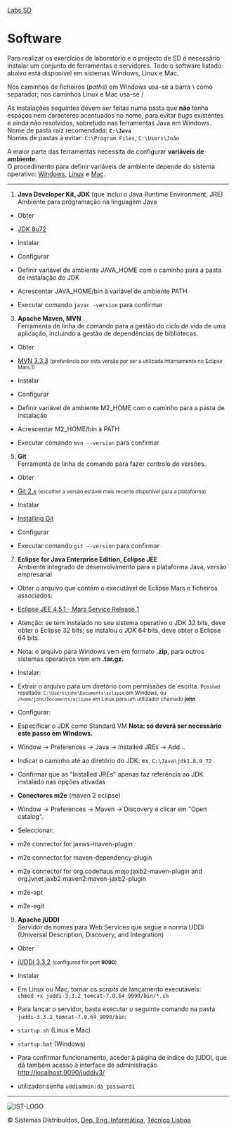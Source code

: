 [Labs SD](../)

# Software

Para realizar os exercícios de laboratório e o projecto de SD é necessário instalar um conjunto de ferramentas e servidores. Todo o software listado abaixo está disponível em sistemas Windows, Linux e Mac.  

Nos caminhos de ficheiros (_paths_) em Windows usa-se a barra \ como separador; nos caminhos Linux e Mac usa-se /

As instalações seguintes devem ser feitas numa pasta que **não** tenha espaços nem caracteres acentuados no nome, para evitar _bugs_ existentes e ainda não resolvidos, sobretudo nas ferramentas Java em Windows.  
Nome de pasta raíz recomendada: **<code>C:\Java</code>**  
Nomes de pastas a evitar: <code>C:\Program Files</code>, <code>C:\Users\João</code>

A maior parte das ferramentas necessita de configurar **variáveis de ambiente**.  
O procedimento para definir variáveis de ambiente depende do sistema operativo: [Windows](http://superuser.com/questions/25037/change-environment-variables-as-standard-user-windows-7), [Linux](http://www.cyberciti.biz/faq/set-environment-variable-linux/) e [Mac](http://www.mkyong.com/mac/how-to-set-environment-variables-on-mac-os-x/).

* * *

1.  **Java Developer Kit, JDK** (que inclui o Java Runtime Environment, JRE)  
Ambiente para programação na linguagem Java

*   Obter

*   [JDK 8u72](http://www.oracle.com/technetwork/java/javase/downloads/jdk8-downloads-2133151.html)

*   Instalar
*   Configurar

*   Definir variável de ambiente JAVA_HOME com o caminho para a pasta de instalação do JDK
*   Acrescentar JAVA_HOME/bin à variável de ambiente PATH
*   Executar comando <code>javac -version</code> para confirmar

3.  **Apache Maven, MVN**  
Ferramenta de linha de comando para a gestão do ciclo de vida de uma aplicação, incluindo a gestão de dependências de bibliotecas.

*   Obter

*   [MVN 3.3.3](http://maven.apache.org/download.cgi) <small>(preferência por esta versão por ser a utilizada internamente no Eclipse Mars.1)</small>

*   Instalar
*   Configurar

*   Definir variável de ambiente M2_HOME com o caminho para a pasta de instalação
*   Acrescentar M2_HOME/bin à PATH
*   Executar comando <code>mvn --version</code> para confirmar

5.  **Git**  
Ferramenta de linha de comando para fazer controlo de versões.

*   Obter

*   [Git 2.x](http://git-scm.com/download/) <small>(escolher a versão estável mais recente disponível para a plataforma)</small>

*   Instalar

*   [Installing Git](https://git-scm.com/book/en/v2/Getting-Started-Installing-Git)

*   Configurar

*   Executar comando <code>git --version</code> para confirmar

7.  **Eclipse for Java Enterprise Edition, Eclipse JEE**  
Ambiente integrado de desenvolvimento para a plataforma Java, versão empresarial

*   Obter o arquivo que contém o executável de Eclipse Mars e ficheiros associados:

*   [Eclipse JEE 4.5.1 - Mars Service Release 1](http://www.eclipse.org/downloads/packages/eclipse-ide-java-ee-developers/mars1)<small></small>

*   Atenção: se tem instalado no seu sistema operativo o JDK 32 bits, deve obter o Eclipse 32 bits; se instalou o JDK 64 bits, deve obter o Eclipse 64 bits.
*   Nota: o arquivo para Windows vem em formato **.zip**, para outros sistemas operativos vem em **.tar.gz**.

*   Instalar:

*   Extrair o arquivo para um diretório com permissões de escrita.
<small>Possível resultado: <code>C:\Users\john\Documents\eclipse</code> em Windows, ou <code>/home/john/Documents/eclipse</code> em Linux para um utilizador chamado **john**</small>

*   Configurar:

*   Especificar o JDK como Standard VM
**Nota: só deverá ser necessário este passo em Windows.**

*   Window -> Preferences -> Java -> Installed JREs -> Add...
*   Indicar o caminho até ao diretório do JDK: ex. <code>C:\Java\jdk1.8.0_72</code>
*   Confirmar que as "Installed JREs" apenas faz referência ao JDK instalado nas opções ativadas

*   **Conectores m2e** (maven 2 eclipse)

*   Window -> Preferences -> Maven -> Discovery e clicar em "Open catalog".
*   Seleccionar:

*   m2e connector for jaxws-maven-plugin
*   m2e connector for maven-dependency-plugin
*   m2e connector for org.codehaus.mojo:jaxb2-maven-plugin and org.jvnet.jaxb2.maven2:maven-jaxb2-plugin
*   m2e-apt
*   m2e-egit

9.  **Apache jUDDI**  
Servidor de nomes para Web Services que segue a norma UDDI (Universal Description, Discovery, and Integration)

*   Obter

*   [jUDDI 3.3.2](http://disciplinas.tecnico.ulisboa.pt/leic-sod/2015-2016/download/juddi-3.3.2_tomcat-7.0.64_9090.zip) <small>(configured for port **9090**)</small>

*   Instalar

*   Em Linux ou Mac, tornar os _scripts_ de lançamento executáveis:  
<code>chmod +x juddi-3.3.2_tomcat-7.0.64_9090/bin/*.sh</code>
*   Para lançar o servidor, basta executar o seguinte comando na pasta <code>juddi-3.3.2_tomcat-7.0.64_9090/bin</code>:

*   <code>startup.sh</code> (Linux e Mac)
*   <code>startup.bat</code> (Windows)

*   Para confirmar funcionamento, aceder à página de índice do jUDDI, que dá também acesso à interface de administração  
[http://localhost:9090/juddiv3/](http://localhost:9090/juddiv3/)

*   utilizador:senha <code>uddiadmin:da_password1</code>

* * *

  ![IST-LOGO](https://camo.githubusercontent.com/8eb8ec735b6ac78c6495caa84c7ea6c02a5ca966/687474703a2f2f6f7765656b2e7465636e69636f2e756c6973626f612e70742f6173736574732f696d672f706172746e65722d6973742e706e67)
 
© Sistemas Distribuídos, [Dep. Eng. Informática](http://www.dei.tecnico.ulisboa.pt/), [Técnico Lisboa](http://www.ist.eu)  